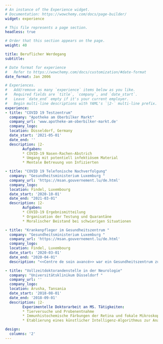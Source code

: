 ```yaml
---
# An instance of the Experience widget.
# Documentation: https://wowchemy.com/docs/page-builder/
widget: experience

# This file represents a page section.
headless: true

# Order that this section appears on the page.
weight: 40

title: Beruflicher Werdegang
subtitle:

# Date format for experience
#   Refer to https://wowchemy.com/docs/customization/#date-format
date_format: Jan 2006

# Experiences.
#   Add/remove as many `experience` items below as you like.
#   Required fields are `title`, `company`, and `date_start`.
#   Leave `date_end` empty if it's your current employer.
#   Begin multi-line descriptions with YAML's `|2-` multi-line prefix.
experience:
- title: "COVID 19 Testzentrum"
  company: "Apotheke am Oberbilker Markt"
  company_url: 'www.apotheke-am-oberbilker-markt.de'
  company_logo: 
  location: Düsseldorf, Germany
  date_start: '2021-05-01'
  date_end: ''
  description: |2-
        Aufgaben:
        * COVID-19 Nasen-Rachen-Abstrich
        * Umgang mit potentiell infektiösem Material
        * Mentale Betreuung von Infizierten

- title: "COVID 19 Telefonische Nachverfolgung"
  company: "Gesundheitsministerium Luxemburg "
  company_url: 'https://msan.gouvernement.lu/de.html'
  company_logo: 
  location: Findel, Luxembourg
  date_start: '2020-10-01'
  date_end: "2021-03-01"
  description: |2-
        Aufgaben:
        * COVID-19 Ergebnismitteilung
        * Organisation der Testung und Quarantäne
        * Moralischer Beistand bei schwierigen Situationen

- title: "Krankenpfleger im Gesundheitszentrum "
  company: "Gesundheitsministerium Luxemburg "
  company_url: 'https://msan.gouvernement.lu/de.html'
  company_logo: 
  location: Findel, Luxembourg
  date_start: '2020-03-01'
  date_end: "2020-04-01"
  description: "<<Centre de soin avancé>> war ein Gesundheitszentrum zur Bekämpfung der Corona Pandemie. Testung und Umgang mit Corona-infizierten und das Respektieren der vorgeschriebenen Sicherheitsmaßnahmen"

- title: "Vollzeitdoktorandenstelle in der Neurologie"
  company: "Universitätsklinikum Düsseldorf "
  company_url: ''
  company_logo: 
  location: Arusha, Tansania
  date_start: '2018-08-01'
  date_end: '2018-09-01'
  description: |2-
        Experimentelle Doktorarbeit an MS. Tätigkeiten:
        * Tierversuche und Probenentnahme
        * Immunhistochemische Färbungen der Retina und fokale Mikroskopie
        * Etablierung eines künstlicher Intelligenz-Algorithmus zur Analyse von den Aufnahmen und OCT Bildern aus der Arbeitsgruppe.

design:
  columns: '2'
---
```

